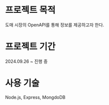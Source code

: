 # 프로젝트 목적
도매 시장의 OpenAPI를 통해 정보를 제공하고자 한다.

# 프로젝트 기간
2024.09.26 ~ 진행 중

# 사용 기술
Node.js, Express, MongdoDB

